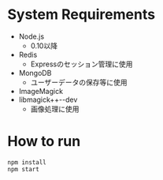 
# System Requirements
- Node.js
    - 0.10以降
- Redis
    - Expressのセッション管理に使用
- MongoDB
    - ユーザーデータの保存等に使用
- ImageMagick
- libmagick++--dev
    - 画像処理に使用


# How to run
```
npm install
npm start
```

